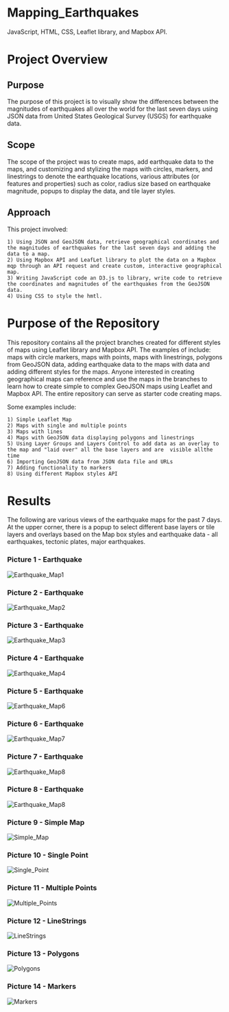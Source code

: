 # Mapping_Earthquakes
JavaScript, HTML, CSS, Leaflet library, and Mapbox API.

# Project Overview

## Purpose
The purpose of this project is to visually show the differences between the magnitudes of earthquakes all over the world for the last seven days using JSON data from United States Geological Survey (USGS) for earthquake data. 

## Scope 
The scope of the project was to create maps, add earthquake data to the maps, and customizing and stylizing the maps with circles, markers, and linestrings to denote the earthquake locations, various attributes (or features and properties) such as color, radius size based on earthquake magnitude, popups to display the data, and tile layer styles.

## Approach
This project involved:

    1) Using JSON and GeoJSON data, retrieve geographical coordinates and the magnitudes of earthquakes for the last seven days and adding the data to a map.
    2) Using Mapbox API and LeafLet library to plot the data on a Mapbox mqp through an API request and create custom, interactive geographical map.
    3) Writing JavaScript code an D3.js to library, write code to retrieve the coordinates and magnitudes of the earthquakes from the GeoJSON data.
    4) Using CSS to style the hmtl.
    
# Purpose of the Repository

This repository contains all the project branches created for different styles of maps using Leaflet library and Mapbox API. The examples of include: maps with circle markers, maps with points, maps with linestrings, polygons from GeoJSON data, adding earthquake data to the maps with data and adding different styles for the maps. Anyone interested in creating geographical maps can reference and use the maps in the branches to learn how to create simple to complex GeoJSON maps using Leaflet and Mapbox API. The entire repository can serve as starter code creating maps.

Some examples include: 

    1) Simple Leaflet Map
    2) Maps with single and multiple points
    3) Maps with lines
    4) Maps with GeoJSON data displaying polygons and linestrings
    5) Using Layer Groups and Layers Control to add data as an overlay to the map and "laid over" all the base layers and are  visible allthe time
    6) Importing GeoJSON data from JSON data file and URLs
    7) Adding functionality to markers
    8) Using different Mapbox styles API
    


# Results
The following are various views of the earthquake maps for the past 7 days. At the upper corner, there is a popup to select different base layers or tile layers and overlays based on the Map box styles and earthquake data - all earthquakes, tectonic plates, major earthquakes. 


### Picture 1 - Earthquake 
 
![Earthquake_Map1](https://user-images.githubusercontent.com/80140082/121813719-2c5a4580-cc22-11eb-8147-6d24c856abb4.png)

### Picture 2 - Earthquake 

![Earthquake_Map2](https://user-images.githubusercontent.com/80140082/121813738-472cba00-cc22-11eb-9790-bb0e85c86a44.png)

### Picture 3 - Earthquake 

![Earthquake_Map3](https://user-images.githubusercontent.com/80140082/121813745-514eb880-cc22-11eb-9967-ec51ca42c0d8.png)

### Picture 4 - Earthquake 

![Earthquake_Map4](https://user-images.githubusercontent.com/80140082/121813763-63305b80-cc22-11eb-883b-7b94459a9ed7.png)

### Picture 5 - Earthquake 

![Earthquake_Map6](https://user-images.githubusercontent.com/80140082/121813791-80fdc080-cc22-11eb-9221-95d248f56f67.png)

### Picture 6 - Earthquake 

![Earthquake_Map7](https://user-images.githubusercontent.com/80140082/121813800-8a872880-cc22-11eb-862b-627e0b91ef17.png)

### Picture 7 - Earthquake 

![Earthquake_Map8](https://user-images.githubusercontent.com/80140082/121813914-20bb4e80-cc23-11eb-9dba-69acd55f8581.png)

### Picture 8 - Earthquake 

![Earthquake_Map8](https://user-images.githubusercontent.com/80140082/121814035-c373cd00-cc23-11eb-9802-ee5338f2cddf.png)

### Picture 9 - Simple Map

![Simple_Map](https://user-images.githubusercontent.com/80140082/121835501-4c235500-cc86-11eb-8f9c-573827320ff1.png)

### Picture 10 - Single Point

![Single_Point](https://user-images.githubusercontent.com/80140082/121835813-04e99400-cc87-11eb-9155-978e301a2bfe.png)

### Picture 11 - Multiple Points

![Multiple_Points](https://user-images.githubusercontent.com/80140082/121835826-0b780b80-cc87-11eb-9df2-af1487735ffc.png)

### Picture 12 - LineStrings

![LineStrings](https://user-images.githubusercontent.com/80140082/121835545-6bba7d80-cc86-11eb-80e1-9d7a5674760b.png)

### Picture 13 - Polygons

![Polygons](https://user-images.githubusercontent.com/80140082/121835565-76751280-cc86-11eb-927b-a0811e754855.png)

### Picture 14 - Markers

![Markers](https://user-images.githubusercontent.com/80140082/121835576-7e34b700-cc86-11eb-9cc5-25728fad914c.png)










